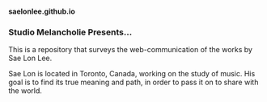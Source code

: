 #### saelonlee.github.io
### Studio Melancholie Presents...


This is a repository that surveys the web-communication of the works by Sae Lon Lee.

Sae Lon is located in Toronto, Canada, working on the study of music.
His goal is to find its true meaning and path, in order to pass it on to share with the world.
